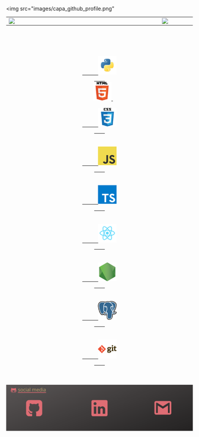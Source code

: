 
<img
  src="images/capa_github_profile.png"
>

<center>
  <table>
    <tr>
      <td>
        <img
          width="400px"
          align="left"
          src="https://github-readme-stats.vercel.app/api/top-langs/?username=franciscoarmando63&hide=html&layout=compact&theme=onedark" 
        />
      </td>
      <td>
        <img
          width="495px"
          align="left"
          src="https://github-readme-stats.vercel.app/api?username=franciscoarmando63&theme=onedark"
        />
      </td>
    <tr>
  </table>
</center>
<br/><br/>

<center>
  <code>
    <a
      href="https://www.python.org"
      target="_blank"
    >
      <img
        width="50"
        src="https://raw.githubusercontent.com/github/explore/80688e429a7d4ef2fca1e82350fe8e3517d3494d/topics/python/python.png"
      >
    </a>
  </code>&nbsp; &nbsp; &nbsp;
    <a
      href="https://developer.mozilla.org/pt-BR/docs/Web/HTML"
      target="_blank"
    >
      <img
        width="50"
        src="https://raw.githubusercontent.com/github/explore/80688e429a7d4ef2fca1e82350fe8e3517d3494d/topics/html/html.png"
      >
    </a>
  </code>&nbsp; &nbsp; &nbsp;
  <code>
    <a
      href="https://www.w3schools.com/css/"
      target="_blank"
    >
      <img
        width="50"
        src="https://raw.githubusercontent.com/github/explore/80688e429a7d4ef2fca1e82350fe8e3517d3494d/topics/css/css.png"
      >
    </a>
  </code>&nbsp; &nbsp; &nbsp;
  <code>
    <a 
      href="https://developer.mozilla.org/pt-BR/docs/Web/JavaScript"
      target="_blank"
    >
      <img
        width="50"
        src="https://raw.githubusercontent.com/github/explore/80688e429a7d4ef2fca1e82350fe8e3517d3494d/topics/javascript/javascript.png"
      >
    </a>
  </code>&nbsp; &nbsp; &nbsp;
  <code>
    <a
      href="https://www.typescriptlang.org/"
      target="_blank"
    >
      <img
        width="50"
        src="https://raw.githubusercontent.com/github/explore/80688e429a7d4ef2fca1e82350fe8e3517d3494d/topics/typescript/typescript.png"
      >
    </a>
  </code>&nbsp; &nbsp; &nbsp;
  <code>
    <a
      href="https://pt-br.reactjs.org/"
      target="_blank"
    >
      <img
        width="50"
        src="https://raw.githubusercontent.com/github/explore/80688e429a7d4ef2fca1e82350fe8e3517d3494d/topics/react/react.png"
      >
    </a>
  </code>&nbsp; &nbsp; &nbsp;
  <code>
    <a
      href="https://nodejs.org/en/"
      target="_blank"
    >
      <img
        width="50"
        src="https://raw.githubusercontent.com/github/explore/80688e429a7d4ef2fca1e82350fe8e3517d3494d/topics/nodejs/nodejs.png"
      >
    </a>
  </code>&nbsp; &nbsp; &nbsp;
  <code>
    <a
      href="https://www.postgresql.org"
      target="_blank"
    >
      <img
        width="50"
        src="https://raw.githubusercontent.com/github/explore/80688e429a7d4ef2fca1e82350fe8e3517d3494d/topics/postgresql/postgresql.png"
      >
    </a>
  </code>&nbsp; &nbsp; &nbsp;
  <code>
    <a
      href="https://git-scm.com/"
      target="_blank"
    >
      <img
        width="50"
        src="https://raw.githubusercontent.com/github/explore/80688e429a7d4ef2fca1e82350fe8e3517d3494d/topics/git/git.png"
      >
    </a>
  </code>&nbsp; &nbsp; &nbsp;
</center>
<br/>
<br/>
<div>
  <img
    src="images/footer_github_profile.png"
    alt="footer github"
    usemap="#footermap"
  >
  <map
    name="footermap"
  >
    <area
      shape="rect"
      coords="171, 131, 318, 278"
      alt="GitHub"
      href="https://github.com/franciscoarmando63"
      target="_blank"
    >
    <area
      shape="rect"
      coords="745, 131, 893, 278"
      alt="Linkedin"
      href="https://www.linkedin.com/in/francisco-s-4023a41a7"
      target="_blank"
    >
    <area
      shape="rect"
      coords="1299, 138, 1453, 263"
      alt="Gmail"
      href="mailto:franciscosouza9779@gmail.com"
      target="_blank"
    >
  </map>
</div>
